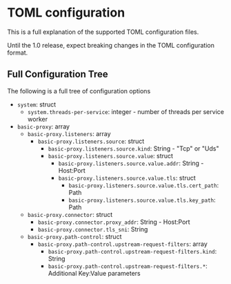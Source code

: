 # TOML configuration

This is a full explanation of the supported TOML configuration files.

Until the 1.0 release, expect breaking changes in the TOML configuration format.

## Full Configuration Tree

The following is a full tree of configuration options

* `system`: struct
    * `system.threads-per-service`: integer - number of threads per service worker
* `basic-proxy`: array
    * `basic-proxy.listeners`: array
        * `basic-proxy.listeners.source`: struct
            * `basic-proxy.listeners.source.kind`: String - "Tcp" or "Uds"
            * `basic-proxy.listeners.source.value`: struct
                * `basic-proxy.listeners.source.value.addr`: String - Host:Port
                * `basic-proxy.listeners.source.value.tls`: struct
                    * `basic-proxy.listeners.source.value.tls.cert_path`: Path
                    * `basic-proxy.listeners.source.value.tls.key_path`: Path
    * `basic-proxy.connector`: struct
        * `basic-proxy.connector.proxy_addr`: String - Host:Port
        * `basic-proxy.connector.tls_sni`: String
    * `basic-proxy.path-control`: struct
        * `basic-proxy.path-control.upstream-request-filters`: array
            * `basic-proxy.path-control.upstream-request-filters.kind`: String
            * `basic-proxy.path-control.upstream-request-filters.*`: Additional Key:Value parameters


